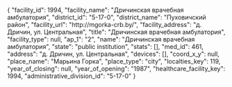 {
    "facility_id": 1994,
    "facility_name": "Дричинская врачебная амбулатория",
    "district_id": "5-17-0",
    "district_name": "Пуховичский район",
    "facility_url": "http:\/\/mgorka-crb.by\/",
    "facility_address": "д. Дричин, ул. Центральная",
    "title": "Дричинская врачебная амбулатория",
    "facility_type": null,
    "ap_1": "2",
    "name": "Дричинская врачебная амбулатория",
    "state": "public institution",
    "stats": [],
    "med_id": 461,
    "address": "д. Дричин, ул. Центральная",
    "devices": [],
    "coord_x_y": null,
    "place_name": "Марьина Горка",
    "place_type": "city",
    "localties_key": 119,
    "year_of_closing": null,
    "year_of_opening": "1987",
    "healthcare_facility_key": 1994,
    "administrative_division_id": "5-17-0"
}